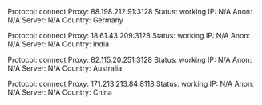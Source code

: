 Protocol: connect
Proxy: 88.198.212.91:3128
Status: working
IP: N/A
Anon: N/A
Server: N/A
Country: Germany

Protocol: connect
Proxy: 18.61.43.209:3128
Status: working
IP: N/A
Anon: N/A
Server: N/A
Country: India

Protocol: connect
Proxy: 82.115.20.251:3128
Status: working
IP: N/A
Anon: N/A
Server: N/A
Country: Australia

Protocol: connect
Proxy: 171.213.213.84:8118
Status: working
IP: N/A
Anon: N/A
Server: N/A
Country: China

